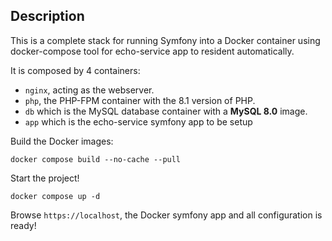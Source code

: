 ## Description

This is a complete stack for running Symfony into a Docker container using docker-compose tool for echo-service app to resident automatically.

It is composed by 4 containers:

- `nginx`, acting as the webserver.
- `php`, the PHP-FPM container with the 8.1 version of PHP.
- `db` which is the MySQL database container with a **MySQL 8.0** image.
- `app` which is the echo-service symfony app to be setup

Build the Docker images:

    docker compose build --no-cache --pull

Start the project!

    docker compose up -d

Browse `https://localhost`, the Docker symfony app and all configuration is ready!
